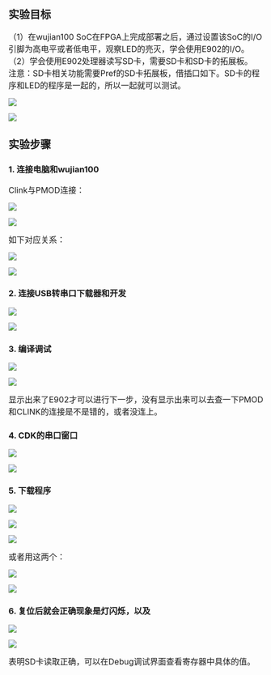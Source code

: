 ## 实验目标
<span style="font-size:16px;">（1）在wujian100 SoC在FPGA上完成部署之后，通过设置该SoC的I/O引脚为高电平或者低电平，观察LED的亮灭，学会使用E902的I/O。</span><br>
<span style="font-size:16px;">（2）学会使用E902处理器读写SD卡，需要SD卡和SD卡的拓展板。</span><br>
<span style="font-size:16px;">注意：SD卡相关功能需要Pref的SD卡拓展板，借插口如下。SD卡的程序和LED的程序是一起的，所以一起就可以测试。</span><br>

![](https://rvboards.org/rvboards/dasdu8syrbgvtzvhfj12f4d5/images_dir/1658193358/1.png)

![](https://rvboards.org/rvboards/dasdu8syrbgvtzvhfj12f4d5/images_dir/1658193395/2.png)

## 实验步骤
### 1. 连接电脑和wujian100
<span style="font-size:16px;">Clink与PMOD连接：</span><br>

![](https://rvboards.org/rvboards/dasdu8syrbgvtzvhfj12f4d5/images_dir/1658193460/3.png)

![](https://rvboards.org/rvboards/dasdu8syrbgvtzvhfj12f4d5/images_dir/1658193503/5.png)

<span style="font-size:16px;">如下对应关系：</span><br>

![](https://rvboards.org/rvboards/dasdu8syrbgvtzvhfj12f4d5/images_dir/1658193549/6.png)

![](https://rvboards.org/rvboards/dasdu8syrbgvtzvhfj12f4d5/images_dir/1658193583/7.png)

### 2. 连接USB转串口下载器和开发

![](https://rvboards.org/rvboards/dasdu8syrbgvtzvhfj12f4d5/images_dir/1658193634/8.png)

![](https://rvboards.org/rvboards/dasdu8syrbgvtzvhfj12f4d5/images_dir/1658193675/9.png)

### 3. 编译调试

![](https://rvboards.org/rvboards/dasdu8syrbgvtzvhfj12f4d5/images_dir/1658193722/10.png)

![](https://rvboards.org/rvboards/dasdu8syrbgvtzvhfj12f4d5/images_dir/1658193751/11.png)

<span style="font-size:16px;">显示出来了E902才可以进行下一步，没有显示出来可以去查一下PMOD和CLINK的连接是不是错的，或者没连上。</span><br>

### 4. CDK的串口窗口

![](https://rvboards.org/rvboards/dasdu8syrbgvtzvhfj12f4d5/images_dir/1658193808/12.png)

![](https://rvboards.org/rvboards/dasdu8syrbgvtzvhfj12f4d5/images_dir/1658193846/13.png)

### 5. 下载程序

![](https://rvboards.org/rvboards/dasdu8syrbgvtzvhfj12f4d5/images_dir/1658193889/14.png)

![](https://rvboards.org/rvboards/dasdu8syrbgvtzvhfj12f4d5/images_dir/1658193919/15.png)

![](https://rvboards.org/rvboards/dasdu8syrbgvtzvhfj12f4d5/images_dir/1658193950/16.png)

<span style="font-size:16px;">或者用这两个：</span><br>

![](https://rvboards.org/rvboards/dasdu8syrbgvtzvhfj12f4d5/images_dir/1658193992/17.png)

![](https://rvboards.org/rvboards/dasdu8syrbgvtzvhfj12f4d5/images_dir/1658194029/18.png)

### 6. 复位后就会正确现象是灯闪烁，以及

![](https://rvboards.org/rvboards/dasdu8syrbgvtzvhfj12f4d5/images_dir/1658194073/19.png)

![](https://rvboards.org/rvboards/dasdu8syrbgvtzvhfj12f4d5/images_dir/1658194100/20.png)

<span style="font-size:16px;">表明SD卡读取正确，可以在Debug调试界面查看寄存器中具体的值。</span><br>
